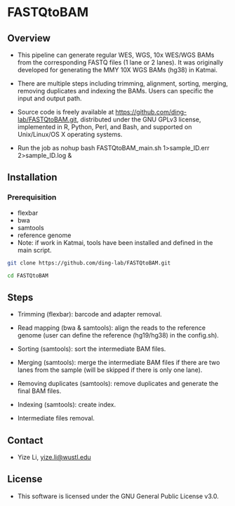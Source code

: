 # FASTQtoBAM

## Overview

* This pipeline can generate regular WES, WGS, 10x WES/WGS BAMs from the corresponding FASTQ files (1 lane or 2 lanes). It was originally developed for generating the MMY 10X WGS BAMs (hg38) in Katmai. 

* There are multiple steps including trimming, alignment, sorting, merging, removing duplicates and indexing the BAMs. Users can specific the input and output path.

* Source code is freely available at https://github.com/ding-lab/FASTQtoBAM.git, distributed under the GNU GPLv3 license, implemented in R, Python, Perl, and Bash, and supported on Unix/Linux/OS X operating systems.

* Run the job as nohup bash FASTQtoBAM_main.sh 1>sample_ID.err 2>sample_ID.log &

## Installation

### Prerequisition
* flexbar
* bwa
* samtools
* reference genome
* Note: if work in Katmai, tools have been installed and defined in the main script.
```sh
git clone https://github.com/ding-lab/FASTQtoBAM.git
```
```sh
cd FASTQtoBAM
```

## Steps

* Trimming (flexbar): barcode and adapter removal.

* Read mapping (bwa & samtools): align the reads to the reference genome (user can define the reference (hg19/hg38) in the config.sh).

* Sorting (samtools): sort the intermediate BAM files.

* Merging (samtools): merge the intermediate BAM files if there are two lanes from the sample (will be skipped if there is only one lane).

* Removing duplicates (samtools): remove duplicates and generate the final BAM files.

* Indexing (samtools): create index.

* Intermediate files removal.

## Contact
* Yize Li, yize.li@wustl.edu

## License
* This software is licensed under the GNU General Public License v3.0.
